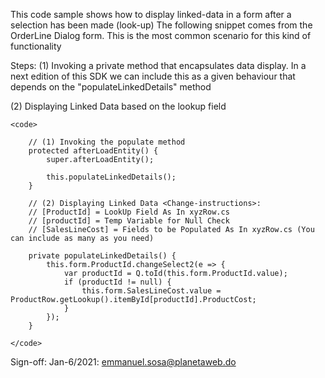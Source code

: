 ﻿
This code sample shows how to display linked-data in a form after a selection has been made (look-up)
The following snippet comes from the OrderLine Dialog form. This is the most common scenario for this kind of functionality

Steps: 
(1) Invoking a private method that encapsulates data display. In a next edition of this SDK
 we can include this as a given behaviour that depends on the "populateLinkedDetails" method

(2) Displaying Linked Data based on the lookup field

    <code>

        // (1) Invoking the populate method 
        protected afterLoadEntity() {
            super.afterLoadEntity();

            this.populateLinkedDetails();
        }

        // (2) Displaying Linked Data <Change-instructions>: 
        // [ProductId] = LookUp Field As In xyzRow.cs
        // [productId] = Temp Variable for Null Check
        // [SalesLineCost] = Fields to be Populated As In xyzRow.cs (You can include as many as you need)

        private populateLinkedDetails() {
            this.form.ProductId.changeSelect2(e => {
                var productId = Q.toId(this.form.ProductId.value);
                if (productId != null) {
                    this.form.SalesLineCost.value = ProductRow.getLookup().itemById[productId].ProductCost;
                }
            });
        }

    </code>

Sign-off:
Jan-6/2021: emmanuel.sosa@planetaweb.do

